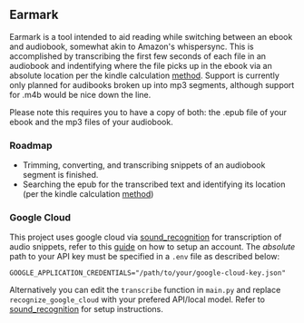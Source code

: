 ## Earmark

Earmark is a tool intended to aid reading while switching between an ebook and audiobook, somewhat akin to Amazon's whispersync. 
This is accomplished by transcribing the first few seconds of each file in an audiobook and indentifying where the file picks up in the ebook via an absolute location per the kindle calculation [method](https://wiki.mobileread.com/wiki/Page_numbers#Implementation). Support is currently only planned for audibooks broken up into mp3 segments, although support for 
.m4b would be nice down the line.

Please note this requires you to have a copy of both: the .epub file of your ebook and the mp3 files of your audiobook.

### Roadmap

- Trimming, converting, and transcribing snippets of an audiobook segment is finished.
- Searching the epub for the transcribed text and identifying its location (per the kindle calculation [method](https://wiki.mobileread.com/wiki/Page_numbers#Implementation))

### Google Cloud
This project uses google cloud via [sound_recognition](https://pypi.org/project/SpeechRecognition/) for transcription of audio snippets, refer to this [guide](https://cloud.google.com/speech-to-text/docs/transcribe-api) on how to setup an account. The *absolute* path to your API key must be specified in a `.env` file as described below:
```
GOOGLE_APPLICATION_CREDENTIALS="/path/to/your/google-cloud-key.json"
```

Alternatively you can edit the `transcribe` function in `main.py` and replace `recognize_google_cloud` with your prefered API/local model. Refer to [sound_recognition](https://pypi.org/project/SpeechRecognition/) for setup instructions.